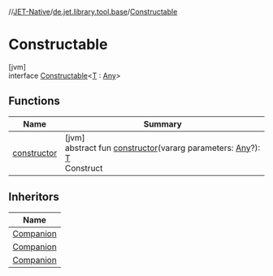 //[JET-Native](../../../index.md)/[de.jet.library.tool.base](../index.md)/[Constructable](index.md)

# Constructable

[jvm]\
interface [Constructable](index.md)&lt;[T](index.md) : [Any](https://kotlinlang.org/api/latest/jvm/stdlib/kotlin/-any/index.html)&gt;

## Functions

| Name | Summary |
|---|---|
| [constructor](constructor.md) | [jvm]<br>abstract fun [constructor](constructor.md)(vararg parameters: [Any](https://kotlinlang.org/api/latest/jvm/stdlib/kotlin/-any/index.html)?): [T](index.md)<br>Construct |

## Inheritors

| Name |
|---|
| [Companion](../../de.jet.library.tool.devlang/-j-s-o-n/-companion/index.md) |
| [Companion](../../de.jet.library.tool.devlang/-s-q-l/-companion/index.md) |
| [Companion](../../de.jet.library.tool.devlang/-y-a-m-l/-companion/index.md) |
